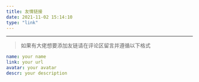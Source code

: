 ```yaml
---
title: 友情链接
date: 2021-11-02 15:14:10
type: "link"
---
```


***

> 如果有大佬想要添加友链请在评论区留言并遵循以下格式
```yaml
name: your name
link: your url
avatar: your avatar
descr: your description
```